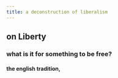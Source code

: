 ```yaml
---
title: a deconstruction of liberalism
---
```


## on Liberty
### what is it for something to be free?
#### the english tradition,
